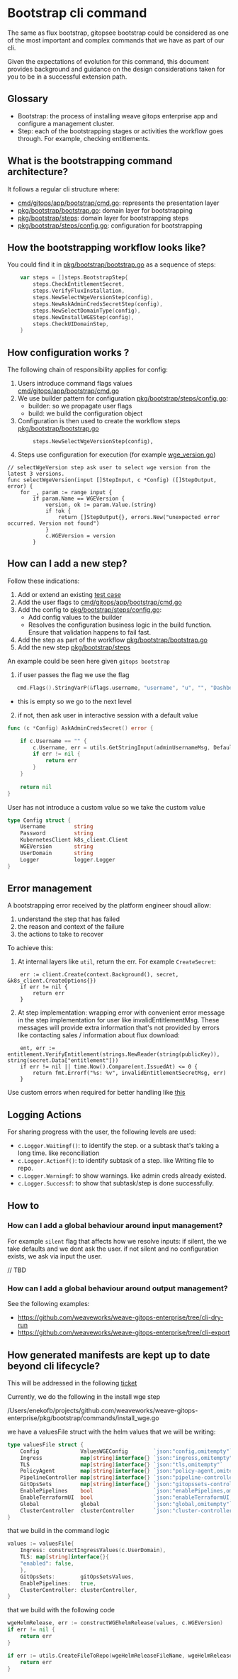 # Bootstrap cli command 

The same as flux bootstrap, gitopsee bootstrap could be considered as one of the most important and complex commands that we have as part of our cli.

Given the expectations of evolution for this command, this document provides background 
and guidance on the design considerations taken for you to be in a successful extension path.

## Glossary

- Bootstrap: the process of installing weave gitops enterprise app and configure a management cluster.
- Step: each of the bootstrapping stages or activities the workflow goes through. For example, checking entitlements.

## What is the bootstrapping command architecture?

It follows a regular cli structure where:

- [cmd/gitops/app/bootstrap/cmd.go](../../cmd/gitops/app/bootstrap/cmd.go): represents the presentation layer
- [pkg/bootstrap/bootstrap.go](../../pkg/bootstrap/bootstrap.go): domain layer for bootstrapping
- [pkg/bootstrap/steps](../../pkg/bootstrap/steps): domain layer for bootstrapping steps
- [pkg/bootstrap/steps/config.go](../../pkg/bootstrap/steps/config.go): configuration for bootstrapping

## How the bootstrapping workflow looks like?

You could find it in [pkg/bootstrap/bootstrap.go](../../pkg/bootstrap/bootstrap.go) as a sequence of steps:

```go
	var steps = []steps.BootstrapStep{
		steps.CheckEntitlementSecret,
		steps.VerifyFluxInstallation,
		steps.NewSelectWgeVersionStep(config),
		steps.NewAskAdminCredsSecretStep(config),
		steps.NewSelectDomainType(config),
		steps.NewInstallWGEStep(config),
		steps.CheckUIDomainStep,
	}

```

## How configuration works ?

The following chain of responsibility applies for config:

1. Users introduce command flags values [cmd/gitops/app/bootstrap/cmd.go](../../cmd/gitops/app/bootstrap/cmd.go)
2. We use builder pattern for configuration [pkg/bootstrap/steps/config.go](../../pkg/bootstrap/steps/config.go): 
    - builder: so we propagate user flags
    - build: we build the configuration object
3. Configuration is then used to create the workflow steps [pkg/bootstrap/bootstrap.go](../../pkg/bootstrap/bootstrap.go)
```
		steps.NewSelectWgeVersionStep(config),
```
4. Steps use configuration for execution (for example [wge_version.go](../../pkg/bootstrap/steps/wge_version.go))
```
// selectWgeVersion step ask user to select wge version from the latest 3 versions.
func selectWgeVersion(input []StepInput, c *Config) ([]StepOutput, error) {
	for _, param := range input {
		if param.Name == WGEVersion {
			version, ok := param.Value.(string)
			if !ok {
				return []StepOutput{}, errors.New("unexpected error occurred. Version not found")
			}
			c.WGEVersion = version
		}

```
## How can I add a new step?

Follow these indications:

1. Add or extend an existing [test case](../../cmd/gitops/app/bootstrap/cmd_integration_test.go)
2. Add the user flags to [cmd/gitops/app/bootstrap/cmd.go](../../cmd/gitops/app/bootstrap/cmd.go)
3. Add the config to [pkg/bootstrap/steps/config.go](../../pkg/bootstrap/steps/config.go):
   - Add config values to the builder
   - Resolves the configuration business logic in the build function. Ensure that validation happens to fail fast. 
4. Add the step as part of the workflow [pkg/bootstrap/bootstrap.go](../../pkg/bootstrap/bootstrap.go)
5. Add the new step [pkg/bootstrap/steps](../../pkg/bootstrap/steps)


An example could be seen here given `gitops bootstrap`

1. if user passes the flag we use the flag
```go
   cmd.Flags().StringVarP(&flags.username, "username", "u", "", "Dashboard admin username")
```
- this is empty so we go to the next level
2. if not, then ask user in interactive session with a default value
```go
func (c *Config) AskAdminCredsSecret() error {

	if c.Username == "" {
		c.Username, err = utils.GetStringInput(adminUsernameMsg, DefaultAdminUsername)
		if err != nil {
			return err
		}
	}
	
	return nil
}
```
User has not introduce a custom value so we take the custom value

```go
type Config struct {
	Username         string
	Password         string
	KubernetesClient k8s_client.Client
	WGEVersion       string
	UserDomain       string
	Logger           logger.Logger
}

```

## Error management 

A bootstrapping error received by the platform engineer shoudl allow:

1. understand the step that has failed
2. the reason and context of the failure
3. the actions to take to recover

To achieve this:

1) At internal layers like `util`, return the err. For example `CreateSecret`:
```
	err := client.Create(context.Background(), secret, &k8s_client.CreateOptions{})
	if err != nil {
		return err
	}

```
2) At step implementation: wrapping error with convenient error message in the step implementation for user like invalidEntitlementMsg. 
These messages will provide extra information that's not provided by errors like contacting sales / information about flux download:

```
	ent, err := entitlement.VerifyEntitlement(strings.NewReader(string(publicKey)), string(secret.Data["entitlement"]))
	if err != nil || time.Now().Compare(ent.IssuedAt) <= 0 {
		return fmt.Errorf("%s: %v", invalidEntitlementSecretMsg, err)
	}

```

Use custom errors when required for better handling like [this](https://github.com/weaveworks/weave-gitops-enterprise/blob/6b1c1db9dc0512a9a5c8dd03ddb2811a897849e6/pkg/bootstrap/steps/entitlement.go#L65)

## Logging Actions

For sharing progress with the user, the following levels are used:

- `c.Logger.Waitingf()`: to identify the step. or a subtask that's taking a long time. like reconciliation
- `c.Logger.Actionf()`: to identify subtask of a step. like Writing file to repo.
- `c.Logger.Warningf`: to show warnings. like admin creds already existed.
- `c.Logger.Successf`: to show that subtask/step is done successfully.


## How to 

### How can I add a global behaviour around input management?

For example `silent` flag that affects how we resolve inputs: if silent, the we take defaults and we dont ask 
the user. if not silent and no configuration exists, we ask via input the user. 

// TBD

### How can I add a global behaviour around output management?
See the following examples:

- https://github.com/weaveworks/weave-gitops-enterprise/tree/cli-dry-run
- https://github.com/weaveworks/weave-gitops-enterprise/tree/cli-export


## How generated manifests are kept up to date beyond cli lifecycle?

This will be addressed in the following [ticket](https://github.com/weaveworks/weave-gitops-enterprise/issues/3405)

Currently, we do the following in the install wge step

/Users/enekofb/projects/github.com/weaveworks/weave-gitops-enterprise/pkg/bootstrap/commands/install_wge.go

we have a valuesFile struct with the helm values that
we will be writing:

```go
type valuesFile struct {
	Config             ValuesWGEConfig        `json:"config,omitempty"`
	Ingress            map[string]interface{} `json:"ingress,omitempty"`
	TLS                map[string]interface{} `json:"tls,omitempty"`
	PolicyAgent        map[string]interface{} `json:"policy-agent,omitempty"`
	PipelineController map[string]interface{} `json:"pipeline-controller,omitempty"`
	GitOpsSets         map[string]interface{} `json:"gitopssets-controller,omitempty"`
	EnablePipelines    bool                   `json:"enablePipelines,omitempty"`
	EnableTerraformUI  bool                   `json:"enableTerraformUI,omitempty"`
	Global             global                 `json:"global,omitempty"`
	ClusterController  clusterController      `json:"cluster-controller,omitempty"`
}
```

that we build in the command logic

```go
values := valuesFile{
	Ingress: constructIngressValues(c.UserDomain),
	TLS: map[string]interface{}{
	"enabled": false,
	},
	GitOpsSets:        gitOpsSetsValues,
	EnablePipelines:   true,
	ClusterController: clusterController,
}
```
that we build with the following code

```go
wgeHelmRelease, err := constructWGEhelmRelease(values, c.WGEVersion)
if err != nil {
	return err
}

if err := utils.CreateFileToRepo(wgeHelmReleaseFileName, wgeHelmRelease, pathInRepo, wgeHelmReleaseCommitMsg); err != nil {
	return err
}
```




